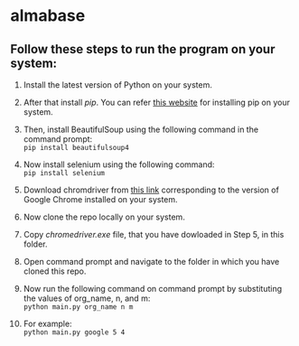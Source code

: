 # almabase
<h2>Follow these steps to run the program on your system:</h2>

 1. Install the latest version of Python on your system.
 2. After that install *pip*. You can refer [this website](https://www.w3schools.com/python/python_pip.asp) for installing pip on your system.
 3. Then, install BeautifulSoup using the following command in the command prompt:<br> ```pip install beautifulsoup4```
    
 4. Now install selenium using the following command:<br>```pip install selenium```
     
 5. Download chromdriver from [this link](https://chromedriver.chromium.org/downloads) corresponding to the version of Google Chrome installed on your system.
 6. Now clone the repo locally on your system.
 7. Copy *chromedriver.exe* file, that you have dowloaded in Step 5, in this folder.
 8. Open command prompt and navigate to the folder in which you have cloned this repo.
 9. Now run the following command on command prompt by substituting the values of org_name, n, and m:<br>```python main.py org_name n m```
 10. For example:<br> ```python main.py google 5 4``` 
